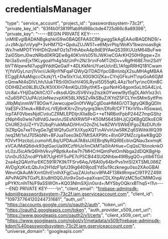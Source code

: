 # credentialsManager
"type": "service_account",
    "project_id": "passwordssystem-73c2f",
    "private_key_id": "63f4b0f3819ffab9fd96bcbde4725d66c8a89398",
    "private_key": "-----BEGIN PRIVATE KEY-----\nMIIEvgIBADANBgkqhkiG9w0BAQEFAASCBKgwggSkAgEAAoIBAQDND9/+J+zMrJp/\nVyqP+3vHM71Q+QpduZUJW51+e6MjvrPtq/WoKV1bwznoas8gkWx7neMPDTYHHDhQ\nkFOz1sTHhAbxA4p9dE9YAwQS39XUUzM64BuFwe2aiG5bmJ0wzNRbd0KRQEw8g40K\nVs051liJWKiwCGArKH250H9gqw+ZnNri3aSvmEjx11KLygoaYh4g1dzUnPn2N/3r\niFoMTi2tGv+vRgfH68E7nn2SdYbVTWqwwNI7upg9YddtQeGaiF+4DLKkNnUYueUo\nEL1AfqpRRHQ181CwamYjYsVGyLnzrj1Vixri/JkiRjnYNFqaFQWyQiTDADYpcGBm\nbjX2suMHAgMBAAECggEAAaMqjccCkzkjYL+Dw5lxY/uLX0G9OIZKa+CYnjGFkuHT\npGoA6GjMcQmwNt4sDlVLhh/UukTRSrI0lOixhV40ILRyxI5D55qKL4Az/1iof1yr\nc0XmBCODIHBZxt08LBUZk/K5IXXH74mKQiJ39y/thK5+gurNnHG4gom5xLltGA4L\nLUc8al+YHjlDaOkltC/O7+dksdUQtrJSV6Vxy2iszik0YwewI9yt5gDLAkh1xz3c\nZu6l5PCUuPA/zUeNwzvpXIK58LXNSZvRkSBuZ/KYdZ5FCLYmSMmSytfPmJIlbjMq\nmiWT9DGwYJwwcujpeGn0fVWgCgIDoaHM4G/OT3gtyQKBgQDlnVaESFv31euk+RB4\nLrVEj6nKXrvZlnytygrq3ikn/DfoR/CFTTKriVIlv+R5swaxLIcpTAF0VbesNjdC\nIuCZRMLEPDIjnXlIa8bG++eTNRBotFpbP244Z7mpGShzzNlph6s0wIe7s8VdGJwo\nJSEsNXRW5P+K50M564S8HJjCjQKBgQDkoEORChURE2rjUZ+YVZUbqP/ukMbAD/lH\nO2nZhL1w8ZWVSWbEIFgoZ8zDUfc6r3iZRpQs7xeT0vgGe7gEWQfuGuYX/iXypXQT\nAVvIrUw5RKZq6SWihkWQ39/wq2M/1xIJ705kbNh+BFJuaToeo3kD7MtSAXP9fc+8\nGP2MZc/g4wKBgQDfOVvf1HzcbzLcumohfL8q/UPDAuA7A8sIJXEBrqNyRQiRIEcb\nQNau3xxmqKxVCA/MdQ6dvk93qtGacUa9XCzftHJo1mCkMTa0ilrAHiue+CqQsC1b\noknkOirL0zJ5icAfkQ6HhVkvyPBptkAx4w7h7MHCrHQmtPetOmNbga2dDQKBgHpU\n0rJ53ZncdPYbR7UgHf/F5uPE7cP5CB44SUQNhbw4WBygQO+yitlb6TGd2xa4q2QA\nYurEKC591R7K9kTFSrv6AqJV6AI0y64brPvs1ntSI2XTSML066ZAVDgXzKxtLQbJ\n2H1dzF1pfJ39ig6409jozEYd5u19czknegu0so2XAoGBAIWevnQkAuMrXnrtGhrE\nIhXFgjCuyZAUofscv9PA4F138ktRmpxCI9TPZZ49XAPvPAGPkTGxPL8/u8H0Q0Ji\n9xGsd+paXvanCDLXhpAVzMC5oCMIMGvqipPYKfcnIhTN/F9aSSWOh+KQ03NlmSXj\n0srd+/MYSbyOQkrxBThq5+I1\n-----END PRIVATE KEY-----\n",
    "client_email": "firebase-adminsdk-kdpni@passwordssystem-73c2f.iam.gserviceaccount.com",
    "client_id": "109737764120244731681",
    "auth_uri": "https://accounts.google.com/o/oauth2/auth",
    "token_uri": "https://oauth2.googleapis.com/token",
    "auth_provider_x509_cert_url": "https://www.googleapis.com/oauth2/v1/certs",
    "client_x509_cert_url": "https://www.googleapis.com/robot/v1/metadata/x509/firebase-adminsdk-kdpni%40passwordssystem-73c2f.iam.gserviceaccount.com",
    "universe_domain": "googleapis.com"